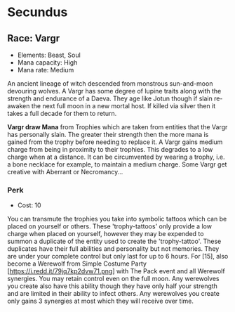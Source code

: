 # Secundus

## Race: Vargr
- Elements: Beast, Soul
- Mana capacity: High
- Mana rate: Medium

An ancient lineage of witch descended from monstrous sun-and-moon devouring wolves. A Vargr has some degree of lupine traits along with the strength and endurance of a Daeva. They age like Jotun though if slain re-awaken the next full moon in a new mortal host. If killed via silver then it takes a full decade for them to return.

__Vargr draw Mana__ from Trophies which are taken from entities that the Vargr has personally slain. The greater their strength then the more mana is gained from the trophy before needing to replace it. A Vargr gains medium charge from being in proximity to their trophies. This degrades to a low charge when at a distance. It can be circumvented by wearing a trophy, i.e. a bone necklace for example, to maintain a medium charge. Some Vargr get creative with Aberrant or Necromancy...

### Perk
- Cost: 10

You can transmute the trophies you take into symbolic tattoos which can be placed on yourself or others. These 'trophy-tattoos' only provide a low charge when placed on yourself, however they may be expended to summon a duplicate of the entity used to create the 'trophy-tattoo'. These duplicates have their full abilities and personality but not memories. They are under your complete control but only last for up to 6 hours. For [15], also become a Werewolf from Simple Costume Party [https://i.redd.it/79jq7kp2dvw71.png] with The Pack event and all Werewolf synergies. You may retain control even on the full moon. Any werewolves you create also have this ability though they have only half your strength and are limited in their ability to infect others. Any werewolves you create only gains 3 synergies at most which they will receive over time.
